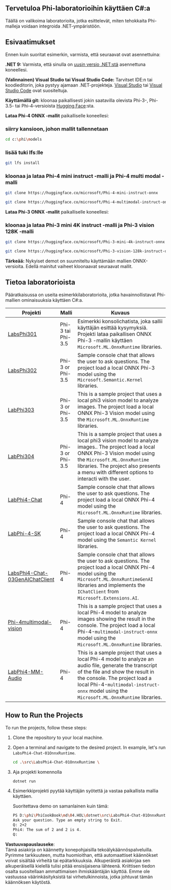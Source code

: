 ## Tervetuloa Phi-laboratorioihin käyttäen C#:a

Täällä on valikoima laboratorioita, jotka esittelevät, miten tehokkaita Phi-malleja voidaan integroida .NET-ympäristöön.

## Esivaatimukset

Ennen kuin suoritat esimerkin, varmista, että seuraavat ovat asennettuina:

**.NET 9:** Varmista, että sinulla on [uusin versio .NET:stä](https://dotnet.microsoft.com/download/dotnet?WT.mc_id=aiml-137032-kinfeylo) asennettuna koneellesi.

**(Valinnainen) Visual Studio tai Visual Studio Code:** Tarvitset IDE:n tai koodieditorin, joka pystyy ajamaan .NET-projekteja. [Visual Studio](https://visualstudio.microsoft.com?WT.mc_id=aiml-137032-kinfeylo) tai [Visual Studio Code](https://code.visualstudio.com?WT.mc_id=aiml-137032-kinfeylo) ovat suositeltuja.

**Käyttämällä git:** kloonaa paikallisesti jokin saatavilla olevista Phi-3-, Phi-3.5- tai Phi-4-versioista [Hugging Face](https://huggingface.co/collections/lokinfey/phi-4-family-679c6f234061a1ab60f5547c):sta.

**Lataa Phi-4 ONNX -mallit** paikalliselle koneellesi:

### siirry kansioon, johon mallit tallennetaan

```bash
cd c:\phi\models
```

### lisää tuki lfs:lle

```bash
git lfs install 
```

### kloonaa ja lataa Phi-4 mini instruct -malli ja Phi-4 multi modal -malli

```bash
git clone https://huggingface.co/microsoft/Phi-4-mini-instruct-onnx

git clone https://huggingface.co/microsoft/Phi-4-multimodal-instruct-onnx
```

**Lataa Phi-3 ONNX -mallit** paikalliselle koneellesi:

### kloonaa ja lataa Phi-3 mini 4K instruct -malli ja Phi-3 vision 128K -malli

```bash
git clone https://huggingface.co/microsoft/Phi-3-mini-4k-instruct-onnx

git clone https://huggingface.co/microsoft/Phi-3-vision-128k-instruct-onnx-cpu
```

**Tärkeää:** Nykyiset demot on suunniteltu käyttämään mallien ONNX-versioita. Edellä mainitut vaiheet kloonaavat seuraavat mallit.

## Tietoa laboratorioista

Pääratkaisussa on useita esimerkkilaboratorioita, jotka havainnollistavat Phi-mallien ominaisuuksia käyttäen C#:a.

| Projekti | Malli | Kuvaus |
| ------------ | -----------| ----------- |
| [LabsPhi301](../../../../../md/04.HOL/dotnet/src/LabsPhi301) | Phi-3 tai Phi-3.5 | Esimerkki konsolichatista, joka sallii käyttäjän esittää kysymyksiä. Projekti lataa paikallisen ONNX Phi-3 -mallin käyttäen `Microsoft.ML.OnnxRuntime` libraries. |
| [LabsPhi302](../../../../../md/04.HOL/dotnet/src/LabsPhi302) | Phi-3 or Phi-3.5 | Sample console chat that allows the user to ask questions. The project load a local ONNX Phi-3 model using the `Microsoft.Semantic.Kernel` libraries. |
| [LabPhi303](../../../../../md/04.HOL/dotnet/src/LabsPhi303) | Phi-3 or Phi-3.5 | This is a sample project that uses a local phi3 vision model to analyze images. The project load a local ONNX Phi-3 Vision model using the `Microsoft.ML.OnnxRuntime` libraries. |
| [LabPhi304](../../../../../md/04.HOL/dotnet/src/LabsPhi304) | Phi-3 or Phi-3.5 | This is a sample project that uses a local phi3 vision model to analyze images.. The project load a local ONNX Phi-3 Vision model using the `Microsoft.ML.OnnxRuntime` libraries. The project also presents a menu with different options to interacti with the user. | 
| [LabPhi4-Chat](../../../../../md/04.HOL/dotnet/src/LabsPhi4-Chat-01OnnxRuntime) | Phi-4 | Sample console chat that allows the user to ask questions. The project load a local ONNX Phi-4 model using the `Microsoft.ML.OnnxRuntime` libraries. |
| [LabPhi-4-SK](../../../../../md/04.HOL/dotnet/src/LabsPhi4-Chat-02SK) | Phi-4 | Sample console chat that allows the user to ask questions. The project load a local ONNX Phi-4 model using the `Semantic Kernel` libraries. |
| [LabsPhi4-Chat-03GenAIChatClient](../../../../../md/04.HOL/dotnet/src/LabsPhi4-Chat-03GenAIChatClient) | Phi-4 | Sample console chat that allows the user to ask questions. The project load a local ONNX Phi-4 model using the `Microsoft.ML.OnnxRuntimeGenAI` libraries and implements the `IChatClient` from `Microsoft.Extensions.AI`. |
| [Phi-4multimodal-vision](../../../../../md/04.HOL/dotnet/src/LabsPhi4-MultiModal-01Images) | Phi-4 | This is a sample project that uses a local Phi-4 model to analyze images showing the result in the console. The project load a local Phi-4-`multimodal-instruct-onnx` model using the `Microsoft.ML.OnnxRuntime` libraries. |
| [LabPhi4-MM-Audio](../../../../../md/04.HOL/dotnet/src/LabsPhi4-MultiModal-02Audio) | Phi-4 |This is a sample project that uses a local Phi-4 model to analyze an audio file, generate the transcript of the file and show the result in the console. The project load a local Phi-4-`multimodal-instruct-onnx` model using the `Microsoft.ML.OnnxRuntime` libraries. |

## How to Run the Projects

To run the projects, follow these steps:

1. Clone the repository to your local machine.

1. Open a terminal and navigate to the desired project. In example, let's run `LabsPhi4-Chat-01OnnxRuntime`.

    ```bash
    cd .\src\LabsPhi4-Chat-01OnnxRuntime \
    ```

1. Aja projekti komennolla

    ```bash
    dotnet run
    ```

1. Esimerkkiprojekti pyytää käyttäjän syötettä ja vastaa paikallista mallia käyttäen.

   Suoritettava demo on samanlainen kuin tämä:

   ```bash
   PS D:\phi\PhiCookBook\md\04.HOL\dotnet\src\LabsPhi4-Chat-01OnnxRuntime> dotnet run
   Ask your question. Type an empty string to Exit.
   Q: 2+2
   Phi4: The sum of 2 and 2 is 4.
   Q:
   ```

**Vastuuvapauslauseke**:  
Tämä asiakirja on käännetty konepohjaisilla tekoälykäännöspalveluilla. Pyrimme tarkkuuteen, mutta huomioithan, että automaattiset käännökset voivat sisältää virheitä tai epätarkkuuksia. Alkuperäistä asiakirjaa sen alkuperäisellä kielellä tulisi pitää ensisijaisena lähteenä. Kriittisen tiedon osalta suositellaan ammattimaisen ihmiskääntäjän käyttöä. Emme ole vastuussa väärinkäsityksistä tai virhetulkinnoista, jotka johtuvat tämän käännöksen käytöstä.